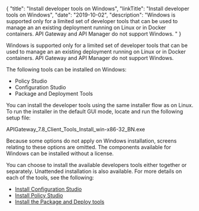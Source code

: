 {
"title": "Install developer tools on Windows",
"linkTitle": "Install developer tools on Windows",
"date": "2019-10-02",
"description": "Windows is supported only for a limited set of developer tools that can be used to manage an an existing deployment running on Linux or in Docker containers. API Gateway and API Manager do not support Windows. "
}
﻿

Windows is supported only for a limited set of developer tools that can be used to manage an an existing deployment running on Linux or in Docker containers. API Gateway and API Manager do not support Windows.

The following tools can be installed on Windows:

-   Policy Studio
-   Configuration Studio
-   Package and Deployment Tools

You can install the developer tools using the same installer flow as on Linux. To run the installer in the default GUI mode, locate and run the following setup file:

APIGateway\_7.8\_Client\_Tools\_Install\_win-x86-32\_BN<n>.exe

Because some options do not apply on Windows installation, screens relating to these options are omitted. The components available for Windows can be installed without a license.

You can choose to install the available developers tools either together or separately. Unattended installation is also available. For more details on each of the tools, see the following:

-   [Install Configuration Studio](install_config_studio.htm)
-   [Install Policy Studio](install_policy_studio.htm)
-   [Install the Package and Deploy tools](install_deploy_tools.htm)

